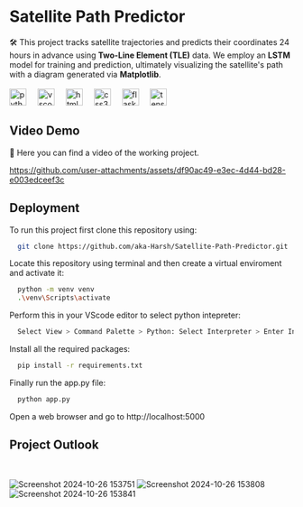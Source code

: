 # Satellite Path Predictor

🛠️ This project tracks satellite trajectories and predicts their coordinates 24 hours in advance using **Two-Line Element (TLE)** data. We employ an **LSTM** model for training and prediction, ultimately visualizing the satellite's path with a diagram generated via **Matplotlib**.<br>
<br><img src="https://cdn.jsdelivr.net/gh/devicons/devicon/icons/python/python-original.svg" height="30" alt="python logo"  />
<img width="12" />
<img src="https://upload.wikimedia.org/wikipedia/commons/thumb/5/53/OpenCV_Logo_with_text.png/487px-OpenCV_Logo_with_text.png" height="30" alt="vscode logo"  />
<img width="12" />
<img src="https://cdn.jsdelivr.net/gh/devicons/devicon/icons/html5/html5-original.svg" height="30" alt="html5 logo"  />
<img width="12" />
<img src="https://cdn.jsdelivr.net/gh/devicons/devicon/icons/css3/css3-original.svg" height="30" alt="css3 logo"  />
<img width="12" />
<img src="https://www.pngfind.com/pngs/m/128-1286693_flask-framework-logo-svg-hd-png-download.png" height="30" alt="flask logo"  />
<img width="12" />
<img src="https://cdn.jsdelivr.net/gh/devicons/devicon/icons/tensorflow/tensorflow-original.svg" height="30" alt="tensorflow logo"  />

## Video Demo
🎥 Here you can find a video of the working project.

https://github.com/user-attachments/assets/df90ac49-e3ec-4d44-bd28-e003edceef3c


## Deployment

To run this project first clone this repository using:

```bash
  git clone https://github.com/aka-Harsh/Satellite-Path-Predictor.git
```
Locate this repository using terminal and then create a virtual enviroment and activate it:

```bash
  python -m venv venv
  .\venv\Scripts\activate
```
Perform this in your VScode editor to select python intepreter:
```bash
  Select View > Command Palette > Python: Select Interpreter > Enter Interpreter path > venv > Script > python.exe
```

Install all the required packages:
```bash
  pip install -r requirements.txt
```

Finally run the app.py file:
```bash
  python app.py
```

Open a web browser and go to http://localhost:5000

## Project Outlook
<br>

![Screenshot 2024-10-26 153751](https://github.com/user-attachments/assets/76bb503b-f5f9-4ea5-a2c0-81323057c2c0)
![Screenshot 2024-10-26 153808](https://github.com/user-attachments/assets/ed13f1e2-3b59-4eca-a7a2-1c90aaf18306)
![Screenshot 2024-10-26 153841](https://github.com/user-attachments/assets/e0aeec69-03cb-40de-a12d-e741bea30ffa)

